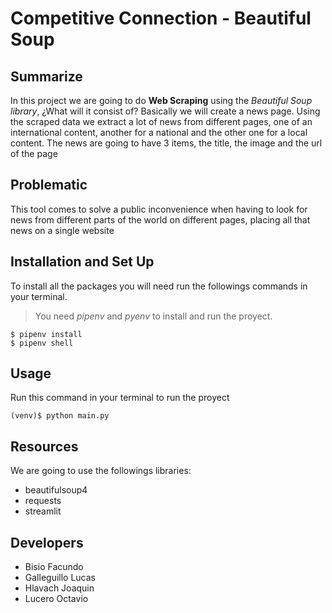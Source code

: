 # Competitive Connection - Beautiful Soup
## Summarize
In this project we are going to do **Web Scraping** using the *Beautiful Soup library*, ¿What will it consist of? Basically we will create a news page. Using the scraped data we extract a lot of news from different pages, one of an international content, another for a national and the other one for a local content.
The news are going to have 3 items, the title, the image and the url of the page

## Problematic
This tool comes to solve a public inconvenience when having to look for news from different parts of the world on different pages, placing all that news on a single website

## Installation and Set Up
To install all the packages you will need run the followings commands in your terminal.

> You need *pipenv* and *pyenv* to install and run the proyect.

```
$ pipenv install
$ pipenv shell
```
## Usage
Run this command in your terminal to run the proyect
```
(venv)$ python main.py
```
## Resources
We are going to use the followings libraries:
* beautifulsoup4 
* requests
* streamlit

## Developers
* Bisio Facundo
* Galleguillo Lucas
* Hlavach Joaquin
* Lucero Octavio
